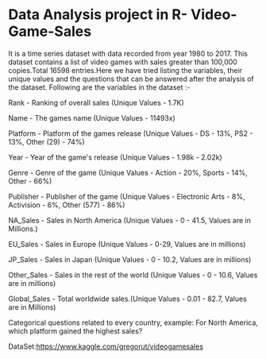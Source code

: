 # Data Analysis project in R- Video-Game-Sales

It is a time series dataset with data recorded from year 1980 to 2017. This dataset contains a list of video games with sales greater than 100,000 copies.Total 16598 entries.Here we have tried listing the variables, their unique values and the questions that can be answered after the analysis of the dataset.
Following are the variables in the dataset :-  

Rank - Ranking of overall sales (Unique Values - 1.7K)

Name - The games name (Unique Values - 11493x)

Platform - Platform of the games release
(Unique Values - DS - 13%, PS2 - 13%, Other (29) - 74%)

Year - Year of the game's release (Unique Values - 1.98k - 2.02k)

Genre - Genre of the game (Unique Values - Action - 20%, Sports - 14%, Other - 66%)

Publisher - Publisher of the game (Unique Values - Electronic Arts - 8%, Activision - 6%, Other (577) - 86%)

NA_Sales - Sales in North America (Unique Values - 0 - 41.5, Values are in Millions.)

EU_Sales - Sales in Europe (Unique Values - 0-29, Values are in millions)

JP_Sales - Sales in Japan (Unique Values - 0 - 10.2, Values are in millions)

Other_Sales - Sales in the rest of the world (Unique Values - 0 - 10.6, Values are in millions)

Global_Sales - Total worldwide sales.(Unique Values - 0.01 - 82.7, Values are in Millions)

Categorical questions related to every country, example: For North America, which platform gained the highest sales?


DataSet:https://www.kaggle.com/gregorut/videogamesales
